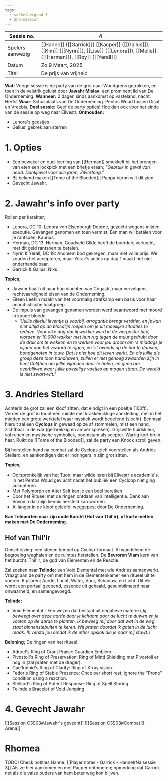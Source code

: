 ```yaml
---
tags:
  - sukkelbergdnd-3
  - dnd-session
---
```


| Sessie no.       | 4                                                                                                                                          |
| ---------------- | ------------------------------------------------------------------------------------------------------------------------------------------ |
| Spelers aanwezig | [[Hanne]] ([[Garrick]]) [[Kacper]] ([[Gallus]]), [[Kim]] ([[Nyrin]]), [[Lise]] ([[Lenora]]), [[Melle]] ([[Herman]]),  [[Roy]] ([[Yerall]]) |
| Datum            | Zo 9 Maart, 2025                                                                                                                           |
| Titel            | De prijs van vrijheid                                                                                                                      |
**Wat:** Vorige sessie is de party van de grot naar Woudgrens getrokken, en toen in de valstrik geluist door **Jawahr Mislav**, een prominent lid van De Onderneming.
**Wanneer:** 2 dagen sinds aankomst op vasteland, nacht. Herfst
**Waar:** Schuilplaats van De Onderneming. Pentos Woud tussen Gisat en Vreebis.
**Doel sessie:** Geef de party opties! Hoe dan ook voor het einde van de sessie op weg naar Elivestr.
**Onthouden:** 
- Lenora's geestjes
- Gallus' gebrek aan sterren
# 1. Opties
- Een bewaker en oud-leerling van [[Herman]] smokkelt bij het brengen van eten een lockpick met een briefje eraan; *"Gebruik in geval van nood. Dankjewel voor alle jaren, Zilvertong."*
- Bij bekend maken [[Tome of the Blooded]]; Pappa Varnn wilt dit zien.
- Gevecht Jawahr.
# 2. Jawahr's info over party
Rollen per karakter;
- Lenora, DC 10: Lenora von Elsenburgh Doorne, gezocht wegens mijden executie. Gevangen genomen en toen vermist. Een man wil betalen voor je rantsoen; Kaurius.
- Herman, DC 13: Herman, Goudveld Gilde heeft de boerderij verkocht, met dit geld rantsoen te betalen.
- Nyrin & Yerall, DC 18: Anoniem bod gekregen, maar niet volle prijs. We zouden het accepteren, maar Yerall's acties op dag 1 maakt het niet onderhandelbaar.
- Garrick & Gallus: Niks

**Topics;**
- Jawahr haalt uit naar hun vluchten van Cogastr, maar vervolgens rechtvaardigheid eisen van de Onderneming.
- Eileen Leeflin maakt van het voormalig strafkamp een basis voor haar anarchistische haatgroep.
- De impuls van gevangen genomen worden werd beantwoord met moord in koude bloede.
	- *"Jullie rijkelui leventje is voorbij, arrogantie brengt verdriet, en je kan niet altijd op de bloedlijn roepen om je uit moeilijke situaties te redden. Voor elke dag dat jij wakker werd in de vierposter bed, worden er 10.000 wakker met hun rug tegen de muur gedrukt door de druk om te wekken en te werken voor jou droom om 's middags je vijand aan het zwaard te rijgen, en 's' avonds op de bar te dansen, bondgenoten in touw. Dat is niet hoe dit leven werkt. En als jullie als groep deze toon handhaven, zullen er niet genoeg zwaarden zijn in heel Califhen om jullie vijanden door te halen, en geen bar overblijven waar jullie poezelige voetjes op mogen staan. De wereld is niet zwart-wit."*
# 3. Andries Stellard 
Achterin de grot zal een kloof zitten, dat eindigt in een poeltje (100ft). Verder de grot in toont een ruimte met krakkemikkige aankleding, met in het midden een grote werktafel waar mystiek wordt beoefend (slecht). 
Eenmaal hieruit zal een **Cyclops** in gewaad op ze af stommelen, mist een hand, zichtbaar in de war (gerbrekkig en amper spreken). Grijswitte huidskleur, vol runen en mystische symboliek, boomstam als scepter. Warrig kort bruin haar.
Ruikt de [[Tome of the Blooded]], zal de party een Knock scroll geven.

Bij herstellen hand na combat zal de Cyclops zich voorstellen als Andries Stellard, en aankondigen dat er indringers in zijn grot zitten.

**Topics;**
- Oorspronkelijk van het Tuon, maar wilde leren bij Elivestr's academie's. In het Pentos Woud gevlucht nadat het publiek een Cycloop niet ging accepteren. 
- Met Polymorph en Alter Self kan je een boel bereiken.
- Door het Ritueel met de ringen ontdaan van intelligentie. Dank aan Vovodin dat mijn kennis hersteld kan worden.
- Al langer in de kloof geleefd, weggepest door De Onderneming.

**Kan Teleporten naar zijn oude Burcht (Hof van Thil'ir), of korte metten maken met De Onderneming.**

## Hof van Thil'ir
Omschrijving: een stenen tempel op Cyclop-formaat. Al wandelend de begroeing weghalen en de ruimtes herstellen. De **Bevroren Vlam** kern van het burcht.
Thil'ir; de god van Elementen en de Reactie.

Zal zoeken naar **Telinde:** een Void Elemental met wie Andries samenwerkt. Vraagt aan de party om met hem in de Elementenkamer een ritueel uit te voeren.
6 pilaren; Aarde, Lucht, Water, Vuur, Schaduw, en Licht. Uit elk wordt een portaal geopend, essence uit gehaald, gesumbilmeerd naar onwaarheid, en samengevoegd.

**Telinde:**
- Void Elemental - Een wezen dat bestaat uit negatieve materie (*Jij beweegt over deze aarde door je lichaam door de lucht te duwen en je voeten op de aarde te planten. Ik beweeg mij door dat wat in de weg staat binnenstebuiten te keren. Wij praten doordat ik gaten in de lucht maak. Ik versta jou omdat ik de ether opslok die je naar mij stuwt.*)

**Beloning;** De ringen van het ritueel. 
- Adurel's Ring of Grant Praise: Guardian Emblem
- Pivostoli's Ring of Preservation: Ring of Mind Shielding met Pivostoli er nog in (zal praten met de drager).
- Gae'lridhid's Ring of Clarity: Ring of X-ray vision.
- Fedor's Ring of Stable Presence: Once per short rest, ignore the "Prone" condition using a reaction. 
- Stellard's Ring of Potent Response: Ring of Spell Storing 
- Telinde's Bracelet of Void Jumping
# 4. Gevecht Jawahr
![[Session C3S03#Jawahr's gevecht]]
![[Session C3S03#Combat B - Arena]]
# Rhomea
TODO! Check notities Hanne: [[Player notes - Garrick - Hanne#Na sessie 3]] 
Als ze hier aankomen en met Pacper ontmoeten; opmerking dat Garrick net als die valse ouders van hem beter weg kon blijven.